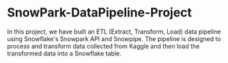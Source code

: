 # SnowPark-DataPipeline-Project
In this project, we have built an ETL (Extract, Transform, Load) data pipeline using Snowflake's Snowpark API and Snowpipe. The pipeline is designed to process and transform data collected from Kaggle and then load the transformed data into a Snowflake table.
